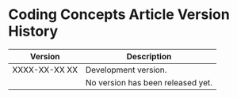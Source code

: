 ﻿Coding Concepts Article Version History
=======================================

| Version       | Description                       |
|---------------|-----------------------------------|
| XXXX-XX-XX XX | Development version.              |
|               | No version has been released yet. |

